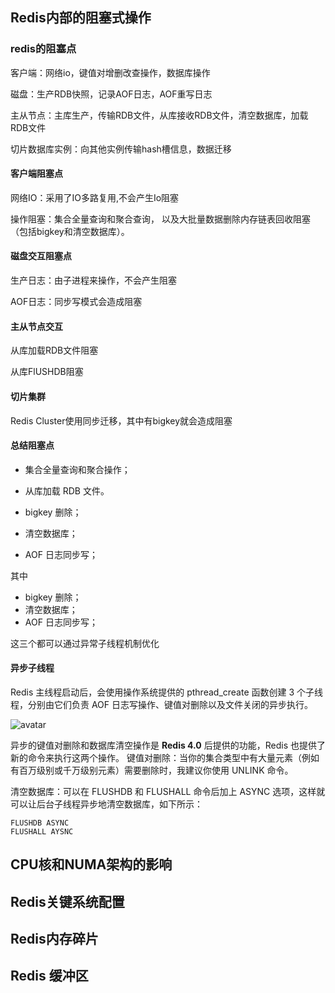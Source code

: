 ## Redis内部的阻塞式操作

### redis的阻塞点

客户端：网络io，键值对增删改查操作，数据库操作

磁盘：生产RDB快照，记录AOF日志，AOF重写日志

主从节点：主库生产，传输RDB文件，从库接收RDB文件，清空数据库，加载RDB文件

切片数据库实例：向其他实例传输hash槽信息，数据迁移

#### 客户端阻塞点

网络IO：采用了IO多路复用,不会产生Io阻塞

操作阻塞：集合全量查询和聚合查询， 以及大批量数据删除内存链表回收阻塞（包括bigkey和清空数据库）。

#### 磁盘交互阻塞点

生产日志：由子进程来操作，不会产生阻塞

AOF日志：同步写模式会造成阻塞

#### 主从节点交互

从库加载RDB文件阻塞

从库FlUSHDB阻塞

#### 切片集群

Redis Cluster使用同步迁移，其中有bigkey就会造成阻塞

#### 总结阻塞点

* 集合全量查询和聚合操作；

* 从库加载 RDB 文件。

  

* bigkey 删除；

* 清空数据库；

* AOF 日志同步写；

其中

* bigkey 删除；
* 清空数据库；
* AOF 日志同步写；

这三个都可以通过异常子线程机制优化

#### 异步子线程

Redis 主线程启动后，会使用操作系统提供的 pthread_create 函数创建 3 个子线程，分别由它们负责 AOF 日志写操作、键值对删除以及文件关闭的异步执行。

![avatar](https://static001.geekbang.org/resource/image/ae/69/ae004728bfe6d3771c7424e4161e7969.jpg)

异步的键值对删除和数据库清空操作是 **Redis 4.0** 后提供的功能，Redis 也提供了新的命令来执行这两个操作。
键值对删除：当你的集合类型中有大量元素（例如有百万级别或千万级别元素）需要删除时，我建议你使用 UNLINK 命令。

清空数据库：可以在 FLUSHDB 和 FLUSHALL 命令后加上 ASYNC 选项，这样就可以让后台子线程异步地清空数据库，如下所示：

```
FLUSHDB ASYNC
FLUSHALL AYSNC
```



## CPU核和NUMA架构的影响



## Redis关键系统配置

## Redis内存碎片

## Redis 缓冲区




